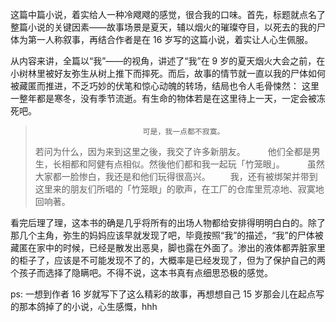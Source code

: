 这篇中篇小说，着实给人一种冷飕飕的感觉，很合我的口味。首先，标题就点名了整篇小说的关键因素——故事场景是夏天，辅以烟火的璀璨夺目，以死去的我的尸体为第一人称叙事，再结合作者是在 16 岁写的这篇小说，着实让人心生佩服。

从内容来讲，全篇以“我”——的视角，讲述了“我”在 9 岁的夏天烟火大会之前，在小树林里被好友弥生从树上推下而摔死。而后，故事的情节就一直以我的尸体如何被藏匿而推进，不乏巧妙的伏笔和惊心动魄的转场，结局也令人毛骨悚然：
这里一整年都是寒冬，没有季节流逝。有生命的物体若是在这里待上一天，一定会被冻死吧。

>                             可是，我一点都不寂寞。
>
> 若问为什么，因为来到这里之後，我交了许多新朋友。
> 　　 他们全都是男生，长相都和阿健有点相似。然後他们都和我一起玩「竹笼眼」。
> 　　 虽然大家都一脸惨白，我还是和他们玩得很高兴。
> 　　我，还有被绑架并带到这里来的朋友们所唱的「竹笼眼」的歌声，在工厂的仓库里荒凉地、寂寞地回响著。

看完后理了理，这本书的确是几乎将所有的出场人物都给安排得明明白白的。除了那几个主角，弥生的妈妈应该早就发现了吧，毕竟按照“我”的描述，“我”的尸体被藏匿在家中的时候，已经是散发出恶臭，脚也露在外面了。渗出的液体都弄脏家里的柜子了，应该是不可能发现不了的，大概率是已经发现了，但为了保护自己的两个孩子而选择了隐瞒吧。不得不说，这本书真有点细思恐极的感觉。

ps: 一想到作者 16 岁就写下了这么精彩的故事，再想想自己 15 岁那会儿在起点写的那本鸽掉了的小说，心生感慨，hhh
